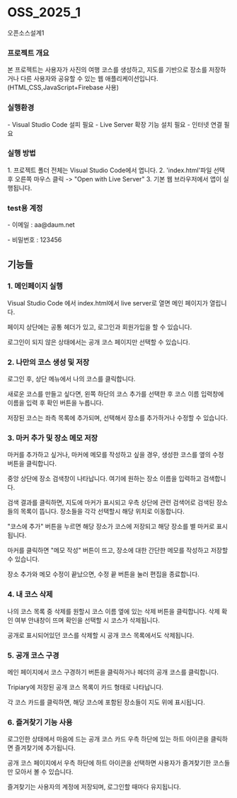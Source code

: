 # OSS_2025_1
오픈소스설계1

<h3> 프로젝트 개요</h3>
본 프로젝트는 사용자가 사진의 여행 코스를 생성하고, 지도를 기반으로 장소를 저장하거나 다른 사용자와 공유할 수 있는 웹 애플리케이션입니다.(HTML,CSS,JavaScript+Firebase 사용)

<h3> 실행환경 </h3>
- Visual Studio Code 설피 필요
- Live Server 확장 기능 설치 필요
- 인터넷 연결 필요

<h3> 실행 방법 </h3>
1. 프로젝트 폴더 전체는 Visual Studio Code에서 엽니다.
2. 'index.html'파일 선택 후 오른쪽 마우스 클릭 -> "Open with Live Server"
3. 기본 웹 브라우저에서 앱이 실행됩니다.

<h3> test용 계정 </h3>
- 이메일 : aa@daum.net<p>
- 비밀번호 : 123456
<p>




<h2> 기능들 </h2>

<h3>1. 메인페이지 실행</h3>
Visual Studio Code 에서 index.html에서 live server로 열면 메인 페이지가 열립니다.

페이지 상단에는 공통 헤더가 있고, 로그인과 회원가입을 할 수 있습니다.

로그인이 되지 않은 상태에서는 공개 코스 페이지만 선택할 수 있습니다.

<h3>2. 나만의 코스 생성 및 저장 </h3>
로그인 후, 상단 메뉴에서 나의 코스를 클릭합니다.

새로운 코스를 만들고 싶다면, 왼쪽 하단의 코스 추가를 선택한 후 코스 이름 입력창에 이름을 입력 후 확인 버튼을 누릅니다.

저장된 코스는 좌측 목록에 추가되며, 선택해서 장소를 추가하거나 수정할 수 있습니다.

<h3>3. 마커 추가 및 장소 메모 저장</h3>
마커를 추가하고 싶거나, 마커에 메모를 작성하고 싶을 경우, 생성한 코스를 옆의 수정 버튼을 클릭합니다.

중앙 상단에 장소 검색창이 나타납니다. 여기에 원하는 장소 이름을 입력하고 검색합니다.

검색 결과를 클릭하면, 지도에 마커가 표시되고 우측 상단에 관련 검색어로 검색된 장소들의 목록이 뜹니다. 장소들을 각각 선택할시 해당 위치로 이동합니다.

"코스에 추가" 버튼을 누르면 해당 장소가 코스에 저장되고 해당 장소를 별 마커로 표시됩니다.

마커를 클릭하면 "메모 작성" 버튼이 뜨고, 장소에 대한 간단한 메모를 작성하고 저장할 수 있습니다.

장소 추가와 메모 수정이 끝났으면, 수정 끝 버튼을 눌러 편집을 종료합니다.


<h3>4. 내 코스 삭제</h3>
나의 코스 목록 중 삭제를 원할시 코스 이름 옆에 있는 삭제 버튼을 클릭합니다. 삭제 확인 여부 안내창이 뜨며 확인을 선택할 시 코스가 삭제됩니다.

공개로 표시되어있던 코스를 삭제할 시 공개 코스 목록에서도 삭제됩니다.

<h3>5. 공개 코스 구경</h3>
메인 페이지에서 코스 구경하기 버튼을 클릭하거나 헤더의 공개 코스를 클릭합니다.

Tripiary에 저장된 공개 코스 목록이 카드 형태로 나타납니다.

각 코스 카드를 클릭하면, 해당 코스에 포함된 장소들이 지도 위에 표시됩니다.


<h3>6. 즐겨찾기 기능 사용</h3>
로그인한 상태에서 마음에 드는 공개 코스 카드 우측 하단에 있는 하트 아이콘을 클릭하면 즐겨찾기에 추가됩니다.

공개 코스 페이지에서 우측 하단에 하트 아이콘을 선택하면 사용자가 즐겨찾기한 코스들만 모아서 볼 수 있습니다.

즐겨찾기는 사용자의 계정에 저장되며, 로그인할 때마다 유지됩니다.



#####
  
